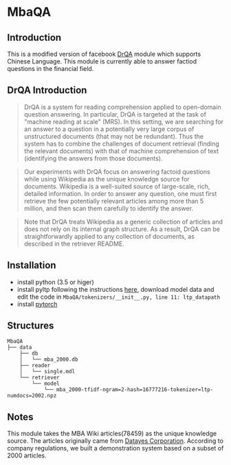 # MbaQA
## Introduction
This is a modified version of facebook [DrQA](https://github.com/facebookresearch/DrQA) module which supports Chinese Language. This module is currently able to answer factiod questions in the financial field.

## DrQA Introduction
> DrQA is a system for reading comprehension applied to open-domain question answering. In particular, DrQA is targeted at the task of "machine reading at scale" (MRS). In this setting, we are searching for an answer to a question in a potentially very large corpus of unstructured documents (that may not be redundant). Thus the system has to combine the challenges of document retrieval (finding the relevant documents) with that of machine comprehension of text (identifying the answers from those documents).

>Our experiments with DrQA focus on answering factoid questions while using Wikipedia as the unique knowledge source for documents. Wikipedia is a well-suited source of large-scale, rich, detailed information. In order to answer any question, one must first retrieve the few potentially relevant articles among more than 5 million, and then scan them carefully to identify the answer.

>Note that DrQA treats Wikipedia as a generic collection of articles and does not rely on its internal graph structure. As a result, DrQA can be straightforwardly applied to any collection of documents, as described in the retriever README.

## Installation

* install python (3.5 or higer)
* install pyltp following the instructions [here](http://pyltp.readthedocs.io/zh_CN/develop/api.html), download model data and edit the code in ```MbaQA/tokenizers/__init__.py, line 11: ltp_datapath```
* install [pytorch](https://pytorch.org/)

## Structures
```
MbaQA
├── data 
    ├── db
    │   └── mba_2000.db
    ├── reader
    │   └── single.mdl
    └── retriever
        └── model 
            └── mba_2000-tfidf-ngram=2-hash=16777216-tokenizer=ltp-numdocs=2002.npz
```

## Notes
This module takes the MBA Wiki articles(78459) as the unique knowledge source. The articles originally came from [Datayes Corporation](https://www.datayes.com/). According to company regulations, we built a demonstration system based on a subset of 2000 articles.

